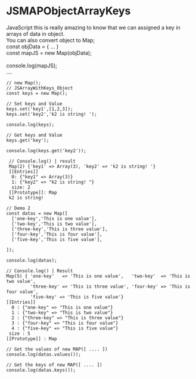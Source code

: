 # JSMAPObjectArrayKeys 
JavaScript this is really amazing to know that we can assigned a key in arrays of data in object.
<br />You can also convert object to Map;
<br />const objData = { ... }
<br />const mapJS = new Map(objData);
<br />
<br />console.log(mapJS);
<br />....

```JS
// new Map();
// JSArrayWithKeys_Object
const keys = new Map();

// Set keys and Value
keys.set('key1',[1,2,3]);
keys.set('key2','k2 is string! ');

console.log(keys);

// Get keys and Value
keys.get('key');

console.log(keys.get('key2'));

```

```JS
 // Console.log() | result 
 Map(2) {'key1' => Array(3), 'key2' => 'k2 is string! '}
 [[Entries]]
  0: {"key1" => Array(3)}
  1: {"key2" => "k2 is string! "}
  size: 2
 [[Prototype]]: Map
 k2 is string! 
```

```JS
// Demo 2
const datas = new Map([
  ['one-key','This is one value'],
  ['two-key','This is two value'],
  ['three-key','This is three value'],
  ['four-key','This is four value'],
  ['five-key','This is five value'],

]);

console.log(datas);
```

```JS
// Console.log() | Result 
Map(5) { 'one-key'   => 'This is one value',   'two-key'  => 'This is two value', 
         'three-key' => 'This is three value', 'four-key' => 'This is four value', 
         'five-key' => 'This is five value'}
[[Entries]]
  0 : {"one-key" => "This is one value"}
  1 : {"two-key" => "This is two value"}
  2 : {"three-key" => "This is three value"}
  3 : {"four-key" => "This is four value"}
  4 : {"five-key" => "This is five value"}
 size : 5
[[Prototype]] : Map
```

```JS
// Get the values of new MAP([ .... ])
console.log(datas.values());

// Get the keys of new MAP([ .... ])
console.log(datas.keys());
```
